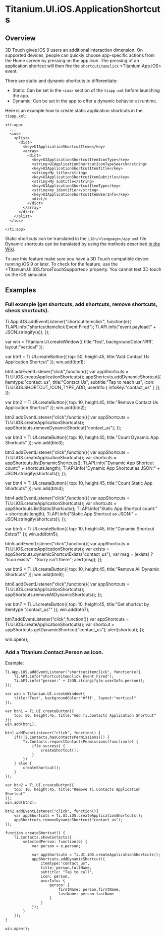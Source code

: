 # Titanium.UI.iOS.ApplicationShortcuts

<TypeHeader/>

## Overview

3D Touch gives iOS 9 users an additional interaction dimension. On supported devices, people can quickly choose
app-specific actions from the Home screen by pressing on the app icon. The pressing of an application shortcut
will then fire the `shortcutitemclick` <Titanium.App.iOS> event.

There are static and dynamic shortcuts to differentiate:
  * Static: Can be set in the `<ios>` section of the `tiapp.xml` before launching the app.
  * Dynamic: Can be set in the app to offer a dynamic behavior at runtime.

Here is an example how to create static application shortcuts in the `tiapp.xml`:

    <ti:app>
      ...
      <ios>
        <plist>
          <dict>
            <key>UIApplicationShortcutItems</key>
            <array>
              <dict>
                <key>UIApplicationShortcutItemIconType</key>
                <string>UIApplicationShortcutIconTypeSearch</string>
                <key>UIApplicationShortcutItemTitle</key>
                <string>My title</string>
                <key>UIApplicationShortcutItemSubtitle</key>
                <string>My subtitle</string>
                <key>UIApplicationShortcutItemType</key>
                <string>my_identifier</string>
                <key>UIApplicationShortcutItemUserInfo</key>
                <dict/>
              </dict>
            </array>
          </dict>
        </plist>
      </ios>
      ...
    </ti:app>

Static shortcuts can be translated in the `i18n/<language>/app.xml` file. Dynamic shortcuts can be translated by using the
methods described [in the Wiki](https://wiki.appcelerator.org/display/guides2/Internationalization).

To use this feature make sure you have a 3D Touch compatible device running iOS 9 or later. To
check for the feature, use the <Titanium.UI.iOS.forceTouchSupported> property.
You cannot test 3D touch on the iOS simulator.

## Examples

### Full example (get shortcuts, add shortcuts, remove shortcuts, check shortcuts).

Ti.App.iOS.addEventListener("shortcutitemclick", function(e){
    Ti.API.info("shortcutitemclick Event Fired");
    Ti.API.info("event payload:" + JSON.stringify(e));
});

var win = Titanium.UI.createWindow({
    title:'Test', backgroundColor:'#fff', layout:"vertical"
});

var btn1 = Ti.UI.createButton({
    top: 50, height:45, title:"Add Contact Us Application Shortcut"
});
win.add(btn1);

btn1.addEventListener("click",function(){
    var appShortcuts = Ti.UI.iOS.createApplicationShortcuts();
    appShortcuts.addDynamicShortcut({
        itemtype:"contact_us",
        title:"Contact Us",
        subtitle:"Tap to reach us",
        icon: Ti.UI.iOS.SHORTCUT_ICON_TYPE_ADD,
        userInfo:{
            infoKey:"contact_us"
        }
    });
});

var btn2 = Ti.UI.createButton({
    top: 10, height:45, title:"Remove Contact Us Application Shortcut"
});
win.add(btn2);

btn2.addEventListener("click",function(){
    var appShortcuts = Ti.UI.iOS.createApplicationShortcuts();
    appShortcuts.removeDynamicShortcut("contact_us");
});

var btn3 = Ti.UI.createButton({
    top: 10, height:45, title:"Count Dynamic App Shortcuts"
});
win.add(btn3);

btn3.addEventListener("click",function(){
    var appShortcuts = Ti.UI.iOS.createApplicationShortcuts();
    var shortcuts = appShortcuts.listDynamicShortcuts();
    Ti.API.info("Dynamic App Shortcut count:" + shortcuts.length);
    Ti.API.info("Dynamic App Shortcut as JSON:" + JSON.stringify(shortcuts));
});

var btn4 = Ti.UI.createButton({
    top: 10, height:45, title:"Count Static App Shortcuts"
});
win.add(btn4);

btn4.addEventListener("click",function(){
    var appShortcuts = Ti.UI.iOS.createApplicationShortcuts();
    var shortcuts = appShortcuts.listStaticShortcuts();
    Ti.API.info("Static App Shortcut count:" + shortcuts.length);
    Ti.API.info("Static App Shortcut as JSON:" + JSON.stringify(shortcuts));
});

var btn5 = Ti.UI.createButton({
    top: 10, height:45, title:"Dynamic Shortcut Exists?"
});
win.add(btn5);

btn5.addEventListener("click",function(){
    var appShortcuts = Ti.UI.iOS.createApplicationShortcuts();
    var exists = appShortcuts.dynamicShortcutExists("contact_us");
    var msg = (exists) ? "Icon exists" : "Sorry isn't there";
    alert(msg);
});

var btn6 = Ti.UI.createButton({
    top: 10, height:45, title:"Remove All Dynamic Shortcuts"
});
win.add(btn6);

btn6.addEventListener("click",function(){
    var appShortcuts = Ti.UI.iOS.createApplicationShortcuts();
    appShortcuts.removeAllDynamicShortcuts();
});

var btn7 = Ti.UI.createButton({
    top: 10, height:45, title:"Get shortcut by itemtype \"contact_us\""
});
win.add(btn7);

btn7.addEventListener("click",function(){
    var appShortcuts = Ti.UI.iOS.createApplicationShortcuts();
    var shortcut = appShortcuts.getDynamicShortcut("contact_us");
    alert(shortcut);
});

win.open();

### Add a Titanium.Contact.Person as icon.

Example:

    Ti.App.iOS.addEventListener("shortcutitemclick", function(e){
        Ti.API.info("shortcutitemclick Event Fired");
        Ti.API.info("person:" + JSON.stringify(e.userInfo.person));
    });

    var win = Titanium.UI.createWindow({
        title:'Test', backgroundColor:'#fff', layout:"vertical"
    });

    var btn1 = Ti.UI.createButton({
        top: 50, height:45, title:"Add Ti.Contacts Application Shortcut"
    });
    win.add(btn1);

    btn1.addEventListener("click", function() {
        if(!Ti.Contacts.hasContactsPermissions()) {
            Ti.Contacts.requestContactsPermissions(function(e) {
                if(e.success) {
                    createShortcut();
                }
            })
        } else {
            createShortcut();
        }
    });

    var btn2 = Ti.UI.createButton({
        top: 10, height:45, title:"Remove Ti.Contacts Application Shortcut"
    });
    win.add(btn2);

    btn2.addEventListener("click", function(){
        var appShortcuts = Ti.UI.iOS.createApplicationShortcuts();
        appShortcuts.removeDynamicShortcut("contact_us");
    });

    function createShortcut() {
        Ti.Contacts.showContacts({
            selectedPerson: function(e) {
                var person = e.person;

                var appShortcuts = Ti.UI.iOS.createApplicationShortcuts();
                appShortcuts.addDynamicShortcut({
                    itemtype:"contact_us",
                    title: person.fullName,
                    subtitle: "Tap to call",
                    icon: person,
                    userInfo: {
                        person: {
                            firstName: person.firstName,
                            lastName: person.lastName
                        }
                    }
                });
            }
        });
    }

    win.open();

<ApiDocs/>
